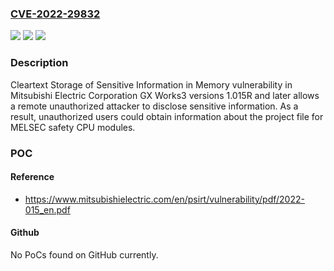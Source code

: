 ### [CVE-2022-29832](https://cve.mitre.org/cgi-bin/cvename.cgi?name=CVE-2022-29832)
![](https://img.shields.io/static/v1?label=Product&message=GX%20Works3&color=blue)
![](https://img.shields.io/static/v1?label=Version&message=n%2Fa&color=blue)
![](https://img.shields.io/static/v1?label=Vulnerability&message=CWE-316%20Cleartext%20Storage%20of%20Sensitive%20Information%20in%20Memory&color=brighgreen)

### Description

Cleartext Storage of Sensitive Information in Memory vulnerability in Mitsubishi Electric Corporation GX Works3 versions 1.015R and later allows a remote unauthorized attacker to disclose sensitive information. As a result, unauthorized users could obtain information about the project file for MELSEC safety CPU modules.

### POC

#### Reference
- https://www.mitsubishielectric.com/en/psirt/vulnerability/pdf/2022-015_en.pdf

#### Github
No PoCs found on GitHub currently.

